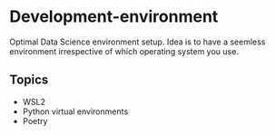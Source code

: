 # Development-environment
Optimal Data Science environment setup. Idea is to have a seemless environment irrespective of which operating system you use. 


## Topics
- WSL2
- Python virtual environments
- Poetry

